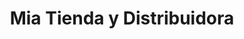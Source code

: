 ---
title: "Mia Tienda y Distribuidora"
url: /san-pablo/mia-tienda-y-distribuidora/
shop: Kleidung
---